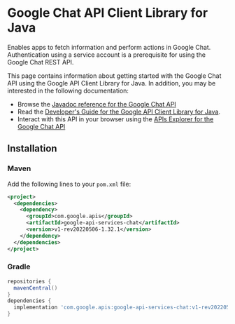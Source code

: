 # Google Chat API Client Library for Java

Enables apps to fetch information and perform actions in Google Chat. Authentication using a service account is a prerequisite for using the Google Chat REST API.

This page contains information about getting started with the Google Chat API
using the Google API Client Library for Java. In addition, you may be interested
in the following documentation:

* Browse the [Javadoc reference for the Google Chat API][javadoc]
* Read the [Developer's Guide for the Google API Client Library for Java][google-api-client].
* Interact with this API in your browser using the [APIs Explorer for the Google Chat API][api-explorer]

## Installation

### Maven

Add the following lines to your `pom.xml` file:

```xml
<project>
  <dependencies>
    <dependency>
      <groupId>com.google.apis</groupId>
      <artifactId>google-api-services-chat</artifactId>
      <version>v1-rev20220506-1.32.1</version>
    </dependency>
  </dependencies>
</project>
```

### Gradle

```gradle
repositories {
  mavenCentral()
}
dependencies {
  implementation 'com.google.apis:google-api-services-chat:v1-rev20220506-1.32.1'
}
```

[javadoc]: https://googleapis.dev/java/google-api-services-chat/latest/index.html
[google-api-client]: https://github.com/googleapis/google-api-java-client/
[api-explorer]: https://developers.google.com/apis-explorer/#p/chat/v1/
